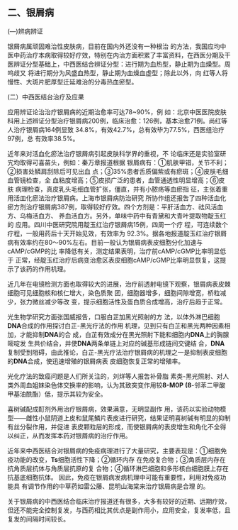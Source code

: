 ## 二、银屑病

(―)辨病辨证 

银屑病属顽固难治性皮肤病，目前在国内外还没有一种根治 的方法，我国应均中医中药治疗本病取得较好疗效，特别在内治方面积累了丰富资料，在西医分期及干医辨证分型基础上，中西医结合辨证分型：进行期为血热型，静止期为血燥型。周呜歧又 将进行期分为风盛血热型，静止期为血燥血虚型；除此以外，向 红等人将慢性、大斑片肥厚型迁延难治的分毒热血瘀型。

(二）中西医结台治疗及应果

应用辨证论治治疗银屑病的近期治愈率可达78~90%，例 如：北京中医医院皮肤科用上述辨证分型治疗银屑病200例，临床治愈：126例，基本治愈71例。尚红等人治疗银屑病164例显致 34.8%，有效42.7%，总有效毕为77.5%，西医组治疗97例，总 有效率38.5%。 

近年来对活血化瘀法治疗银屑病引起皮肤科学界的重视，不  论临床还是实验室研宄均取得可喜苗头，例如：秦万章报道根据 银屑病有：①肌肤甲错，关节不利；②损害处鳞肩刮除后可见出血 点；③35%患者舌质偏紫或有瘀斑；④皮肤毛细血管镜检查，全 血粘度增高；⑤皮损广泛的患者，血管通透性明显增高；⑥皮肤  病理检查，真皮乳头毛细血管扩张，僵直，并有小脓疡等血瘀指 征，主张着重用活皿化瘀法治疗银屑病。上海市银屑病防治研究 所协作组还报吿了四种活血化瘀方剂治疗银屑病387例，取得较好疗效。四个方剂是：平肝活血方、祛风活血方、乌梅活血方、 养血活血方。另外，单味中药中有青黛和大青叶提取物靛玉红的  应用。四川中医研究院用靛玉红治疗银屑病15例，四周一个疗 程，可连续数个疗程，一般用药后十天开始见效，有效率为  92.3%。据各地报道靛玉红治疗银屑病有效率约在80〜90%左右。目前一般认为银屑病表皮细胞分化加速与cAMP/cGMP的比 率降低有关，测定结果表明，治疗前cAMP/cGMP比率明显低于 正常，经靛玉红治疗后病变治愈区表皮细胞cAMP/cGMP比率明显恢复，这提示了该药的作用机理。

近几年在电镜检测方面也取得较大的进展，治疗前透射电镜下观察，银屑病表皮棘细胞可见细胞核和核仁增大，染色质聚  团，细胞器增多，细胞间隙增宽，桥粒减少，张力微丝减少等改 变，提示细胞活性及蛋白质合成增高，治疗后趋于正常。  

光生物学研究方面张国威报告，口服白芷加黑光照射的方  法，以体外淋巴细胞**DNA**合成的作用探讨白芷-黑光疗法的作用  机理，见到只有白芷和黑光两种因素相加，才能抑制**DNA**的合 成，白芷有效成分在黑光照射下能和细胞内**DNA**上的胸腺嘧啶发 生共价结合，并使**DNA**两条单链上对应的碱基形成链间交键结 合，**DNA**复制受到阻碍，由此推论，白芷-黑光疗法治疗银屑病的机理之一是抑制表皮细胞的**DNA**合成，使迅速增殖的银屑病表 皮细胞恢复正常的增殖率。  

光化疗法的致癌问题是人们所关注的，刘烊等人报吿补骨脂  素类-黑光照射、对人类外周血姐妹染色体交换率的影响，认为其致突变作用较**8-M0P** **(8**-邻苯二甲酸甲基油酰酯）低，提示其较为安全。 

喜树碱配成酊剂外用治疗银屑病，效果满意，无明显副作 用，该药以实验动物模型——雌性小鼠阴道上皮和鼠尾鱗片表皮进行研究，结果证明喜树碱有明显的抑制有丝分裂作用，并促进 表皮颗粒层的形成，而使银屑病的表皮增生和角化不全得以纠正，从而发挥本药对银屑病的治疗作用。 

近年来中西医结合对银屑病的免疫病理进行了大量研究，主要表现是：①细胞免疫功能的改变，**Ts**细胞活性下降；②循环内存 在免疫复合物；③角质层内存在抗角质层抗体与角质层抗原的复  合物；④循环淋巴细胞和多形核白细胞膜上存在抗基底细胞抗体。 因此，免疫在银屑病发病机理中可能有重要性，利用对免疫功能具 有调节作用的中草药如雷公藤、昆明山海棠来治疗银屑病是合理  的。

关于银屑病的中西医结合临床治疗报道还有很多，大多有较好的近期、远期疗效，但还不能完全控制复发，与西药相比其优点是副作用小，应用安全，复发率低，且复发的间隔时间较长。
